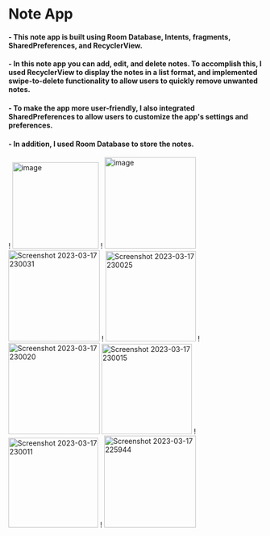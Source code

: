 # Note App
#### - This note app is built using Room Database, Intents, fragments, SharedPreferences, and RecyclerView.

#### - In this note app you can add, edit, and delete notes. To accomplish this, I used RecyclerView to display the notes in a list format, and implemented swipe-to-delete functionality to allow users to quickly remove unwanted notes.

#### - To make the app more user-friendly, I also integrated SharedPreferences to allow users to customize the app's settings and preferences.
#### - In addition, I used Room Database to store the notes.
! <img width="171" alt="image" src="https://user-images.githubusercontent.com/105084125/226040876-35368696-1997-450b-aed1-b9a2b5ca727e.png">
! <img width="181" alt="image" src="https://user-images.githubusercontent.com/105084125/226041291-a6d519c2-2de2-461e-b2e5-0018df0441f9.png">
<img width="181" alt="Screenshot 2023-03-17 230031" src="https://user-images.githubusercontent.com/105084125/226048544-0e5f152c-4e6f-40e2-ad24-8d54d88d5451.png">
! <img width="179" alt="Screenshot 2023-03-17 230025" src="https://user-images.githubusercontent.com/105084125/226048598-729aae0e-1a87-4067-b194-ff4810d5892f.png">
! <img width="181" alt="Screenshot 2023-03-17 230020" src="https://user-images.githubusercontent.com/105084125/226048647-480bd1f9-b554-4000-a49b-80cd024acef0.png">
<img width="179" alt="Screenshot 2023-03-17 230015" src="https://user-images.githubusercontent.com/105084125/226048688-5524f477-83e5-4b38-8d10-7f4600677b2e.png">
! <img width="178" alt="Screenshot 2023-03-17 230011" src="https://user-images.githubusercontent.com/105084125/226048715-02035d49-fe79-4ede-bc6f-f5a580cdfc2b.png">
! <img width="182" alt="Screenshot 2023-03-17 225944" src="https://user-images.githubusercontent.com/105084125/226048746-4bb24294-1c7f-497b-8804-6cddfac1230b.png">
